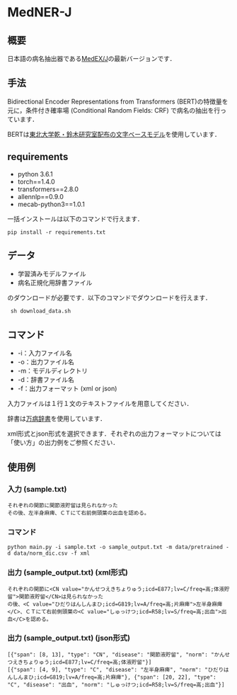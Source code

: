 # MedNER-J
## 概要
日本語の病名抽出器である[MedEX/J](http://sociocom.jp/~data/2017-MEDEX/index.html)の最新バージョンです．

## 手法
Bidirectional Encoder Representations from Transformers (BERT)の特徴量を元に，条件付き確率場 (Conditional Random Fields: CRF) で病名の抽出を行っています．

BERTは[東北大学乾・鈴木研究室配布の文字ベースモデル](https://www.nlp.ecei.tohoku.ac.jp/news-release/3284/)を使用しています．

## requirements
- python 3.6.1
- torch==1.4.0
- transformers==2.8.0
- allennlp==0.9.0
- mecab-python3==1.0.1

一括インストールは以下のコマンドで行えます．

```pip install -r requirements.txt```

## データ
- 学習済みモデルファイル
- 病名正規化用辞書ファイル

のダウンロードが必要です．以下のコマンドでダウンロードを行えます．

``` sh download_data.sh```

## コマンド
- -i：入力ファイル名
- -o：出力ファイル名
- -m：モデルディレクトリ
- -d：辞書ファイル名
- -f：出力フォーマット (xml or json)

入力ファイルは１行１文のテキストファイルを用意してください．

辞書は[万病辞書](http://sociocom.jp/~data/2018-manbyo/index.html)を使用しています．

xml形式とjson形式を選択できます．それぞれの出力フォーマットについては「使い方」の出力例をご参照ください．


## 使用例
### 入力 (sample.txt)
```
それぞれの関節に関節液貯留は見られなかった
その後、左半身麻痺、ＣＴにて右前側頭葉の出血を認める。
```

### コマンド
```python main.py -i sample.txt -o sample_output.txt -m data/pretrained -d data/norm_dic.csv -f xml```



### 出力 (sample_output.txt) (xml形式)
```
それぞれの関節に<CN value="かんせつえきちょりゅう;icd=E877;lv=C/freq=高;体液貯留">関節液貯留</CN>は見られなかった
の後、<C value="ひだりはんしんまひ;icd=G819;lv=A/freq=高;片麻痺">左半身麻痺</C>、ＣＴにて右前側頭葉の<C value="しゅっけつ;icd=R58;lv=S/freq=高;出血">出血</C>を認める。
```

### 出力 (sample_output.txt) (json形式)
```
[{"span": [8, 13], "type": "CN", "disease": "関節液貯留", "norm": "かんせつえきちょりゅう;icd=E877;lv=C/freq=高;体液貯留"}]
[{"span": [4, 9], "type": "C", "disease": "左半身麻痺", "norm": "ひだりはんしんまひ;icd=G819;lv=A/freq=高;片麻痺"}, {"span": [20, 22], "type": "C", "disease": "出血", "norm": "しゅっけつ;icd=R58;lv=S/freq=高;出血"}]
```
